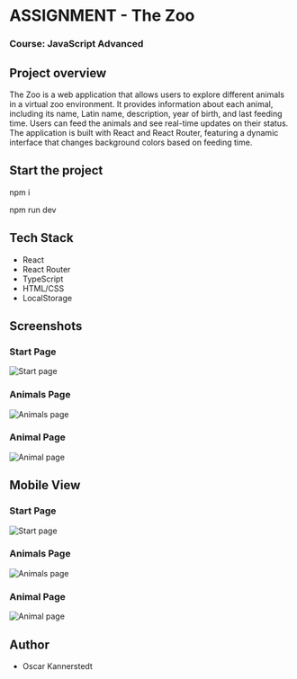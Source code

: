 # ASSIGNMENT - The Zoo

### Course: JavaScript Advanced

## Project overview

The Zoo is a web application that allows users to explore different animals in a virtual zoo environment. It provides information about each animal, including its name, Latin name, description, year of birth, and last feeding time. Users can feed the animals and see real-time updates on their status. The application is built with React and React Router, featuring a dynamic interface that changes background colors based on feeding time.

## Start the project

npm i

npm run dev

## Tech Stack

- React
- React Router
- TypeScript
- HTML/CSS
- LocalStorage

## Screenshots

### Start Page
![Start page](./src/assets/screenshots/homepage-desktop.png)

### Animals Page
![Animals page](./src/assets/screenshots/animals-desktop.png)

### Animal Page
![Animal page](./src/assets/screenshots/animal-desktop.png)

## Mobile View

### Start Page
![Start page](./src/assets/screenshots/homepage-mobile.png)

### Animals Page
![Animals page](./src/assets/screenshots/animals-mobile.png)

### Animal Page
![Animal page](./src/assets/screenshots/animal-mobile.png)

## Author

- Oscar Kannerstedt
